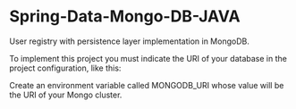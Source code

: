 # Spring-Data-Mongo-DB-JAVA
User registry with persistence layer implementation in MongoDB.

To implement this project you must indicate the URI of your database 
in the project configuration, like this:

Create an environment variable called MONGODB_URI whose value will be 
the URI of your Mongo cluster.

